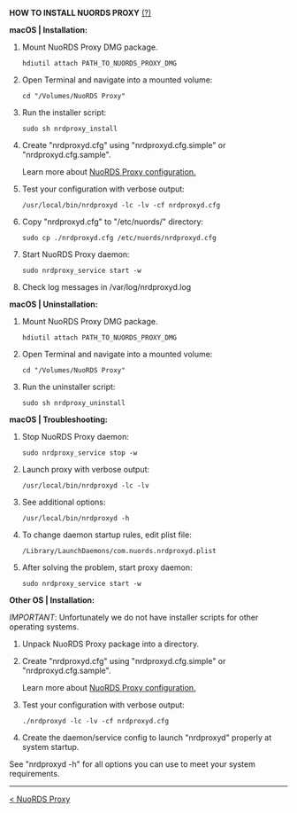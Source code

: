 **HOW TO INSTALL NUORDS PROXY**  [(?)](README.md)  
  
**macOS | Installation:**  
  
1. Mount NuoRDS Proxy DMG package.
   
   ``` 
   hdiutil attach PATH_TO_NUORDS_PROXY_DMG
   ``` 

2. Open Terminal and navigate into a mounted volume:  
  
   ```
   cd "/Volumes/NuoRDS Proxy"  
   ```
  
3. Run the installer script:  
  
   ```
   sudo sh nrdproxy_install  
   ```
  
4. Create "nrdproxyd.cfg" using "nrdproxyd.cfg.simple" or "nrdproxyd.cfg.sample". 
  
   Learn more about [NuoRDS Proxy configuration.](CONFIG.md) 
  
5. Test your configuration with verbose output:  
  
   ```
   /usr/local/bin/nrdproxyd -lc -lv -cf nrdproxyd.cfg  
   ```
  
5. Copy "nrdproxyd.cfg" to "/etc/nuords/" directory:  
  
   ```
   sudo cp ./nrdproxyd.cfg /etc/nuords/nrdproxyd.cfg  
   ```
  
6. Start NuoRDS Proxy daemon:  
  
   ```
   sudo nrdproxy_service start -w
   ```  
  
7. Check log messages in /var/log/nrdproxyd.log
  
**macOS | Uninstallation:**
  
1. Mount NuoRDS Proxy DMG package.
   
   ``` 
   hdiutil attach PATH_TO_NUORDS_PROXY_DMG
   ``` 

2. Open Terminal and navigate into a mounted volume:  
  
   ```
   cd "/Volumes/NuoRDS Proxy"  
   ```
  
3. Run the uninstaller script:  
  
   ```
   sudo sh nrdproxy_uninstall  
   ```
   
**macOS | Troubleshooting:**  
  
1. Stop NuoRDS Proxy daemon:  
  
   ```
   sudo nrdproxy_service stop -w
   ```  
  
2. Launch proxy with verbose output:  
  
   ```
   /usr/local/bin/nrdproxyd -lc -lv  
   ```
  
3. See additional options:  
  
   ```
   /usr/local/bin/nrdproxyd -h  
   ```
  
4. To change daemon startup rules, edit plist file:  
  
   ```
   /Library/LaunchDaemons/com.nuords.nrdproxyd.plist  
   ```
  
5. After solving the problem, start proxy daemon:  
  
   ```
   sudo nrdproxy_service start -w
   ```  
  
**Other OS | Installation:**  
  
*IMPORTANT*: Unfortunately we do not have installer scripts for other operating systems.  
  
1. Unpack NuoRDS Proxy package into a directory.  
  
4. Create "nrdproxyd.cfg" using "nrdproxyd.cfg.simple" or "nrdproxyd.cfg.sample".  
   
   Learn more about [NuoRDS Proxy configuration.](CONFIG.md)
   
5. Test your configuration with verbose output:  
  
   ```
   ./nrdproxyd -lc -lv -cf nrdproxyd.cfg  
   ```
  
6. Create the daemon/service config to launch "nrdproxyd" properly at system startup.  
  
See "nrdproxyd -h" for all options you can use to meet your system requirements.  
  
------------------------------  
[< NuoRDS Proxy](README.md)    
  